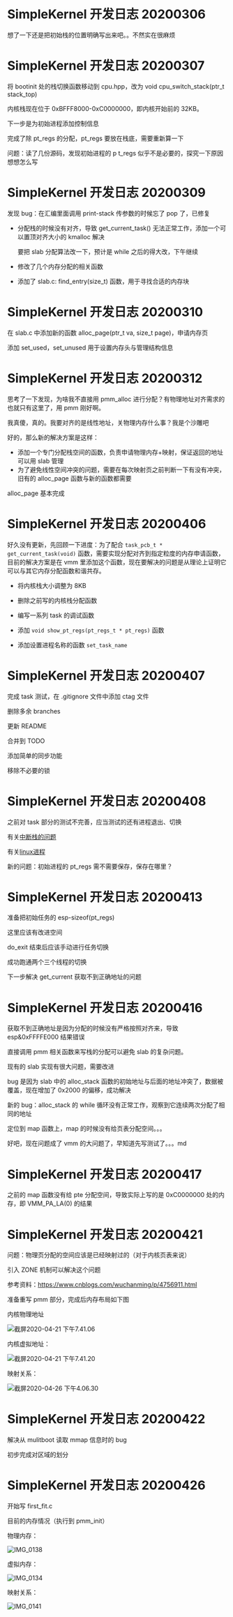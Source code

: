 # SimpleKernel 开发日志 20200306

想了一下还是把初始栈的位置明确写出来吧。。不然实在很麻烦



# SimpleKernel 开发日志 20200307

将 bootinit 处的栈切换函数移动到 cpu.hpp，改为 void cpu_switch_stack(ptr_t stack_top)

内核栈现在位于 0xBFFF8000-0xC0000000，即内核开始前的 32KB。

下一步是为初始进程添加控制信息

完成了除 pt_regs 的分配，pt_regs 要放在栈底，需要重新算一下

问题：读了几份源码，发现初始进程的 p t_regs 似乎不是必要的，探究一下原因想想怎么写





# SimpleKernel 开发日志 20200309

发现 bug：在汇编里面调用 print-stack 传参数的时候忘了 pop 了，已修复

- 分配栈的时候没有对齐，导致 get_current_task() 无法正常工作，添加一个可以置顶对齐大小的 kmalloc 解决

    要把 slab 分配算法改一下，预计是 while 之后的得大改，下午继续

- 修改了几个内存分配的相关函数

- 添加了 slab.c: find_entry(size_t) 函数，用于寻找合适的内存块



# SimpleKernel 开发日志 20200310

在 slab.c 中添加新的函数 alloc_page(ptr_t va, size_t page)，申请内存页

添加 set_used，set_unused 用于设置内存头与管理结构信息



# SimpleKernel 开发日志 20200312

思考了一下发现，为啥我不直接用 pmm_alloc 进行分配？有物理地址对齐需求的也就只有这里了，用 pmm 刚好啊。

我真傻，真的。我要对齐的是线性地址，关物理内存什么事？我是个沙雕吧

好的，那么新的解决方案是这样：

- 添加一个专门分配栈空间的函数，负责申请物理内存+映射，保证返回的地址可以用 slab 管理
- 为了避免线性空间冲突的问题，需要在每次映射页之前判断一下有没有冲突，旧有的 alloc_page 函数与新的函数都需要

alloc_page 基本完成



# SimpleKernel 开发日志 20200406

好久没有更新，先回顾一下进度：为了配合 `task_pcb_t * get_current_task(void)` 函数，需要实现分配对齐到指定粒度的内存申请函数，目前的解决方案是在 vmm 里添加这个函数，现在要解决的问题是从理论上证明它可以与其它内存分配函数和谐共存。

- 将内核栈大小调整为 8KB
- 删除之前写的内核栈分配函数

- 编写一系列 task 的调试函数
- 添加 `void show_pt_regs(pt_regs_t * pt_regs)` 函数

- 添加设置进程名称的函数 `set_task_name`



# SimpleKernel 开发日志 20200407

完成 task 测试，在 .gitignore 文件中添加 ctag 文件

删除多余 branches

更新 README

合并到 TODO

添加简单的同步功能

移除不必要的锁



# SimpleKernel 开发日志 20200408

之前对 task 部分的测试不完善，应当测试的还有进程退出、切换

有关[中断栈的问题](http://blog.chinaunix.net/uid-23769728-id-3077874.html)

有关[linux进程](https://www.cnblogs.com/arnoldlu/p/8466928.html)

新的问题：初始进程的 pt_regs 需不需要保存，保存在哪里？



# SimpleKernel 开发日志 20200413

准备把初始任务的 esp-sizeof(pt_regs)

这里应该有改进空间

do_exit 结束后应该手动进行任务切换

成功跑通两个三个线程的切换

下一步解决 get_current 获取不到正确地址的问题

# SimpleKernel 开发日志 20200416

获取不到正确地址是因为分配的时候没有严格按照对齐来，导致 esp&0xFFFFE000 结果错误

直接调用 pmm 相关函数来写栈的分配可以避免 slab 的复杂问题。

现有的 slab 实现有很大问题，需要改进

bug 是因为 slab 中的 alloc_stack 函数的初始地址与后面的地址冲突了，数据被覆盖，现在增加了 0x2000 的偏移，成功解决

新的 bug：alloc_stack 的 while 循环没有正常工作，观察到它连续两次分配了相同的地址

定位到 map 函数上，map 的时候没有给页表分配空间。。。

好吧，现在问题成了 vmm 的大问题了，早知道先写测试了。。。md



# SimpleKernel 开发日志 20200417

之前的 map 函数没有给 pte 分配空间，导致实际上写的是 0xC0000000 处的内存，即 VMM_PA_LA(0) 的结果



# SimpleKernel 开发日志 20200421

问题：物理页分配的空间应该是已经映射过的（对于内核页表来说）

引入 ZONE 机制可以解决这个问题

参考资料：https://www.cnblogs.com/wuchanming/p/4756911.html

准备重写 pmm 部分，完成后内存布局如下图

内核物理地址

![截屏2020-04-21 下午7.41.06](https://tva1.sinaimg.cn/large/007S8ZIlly1ge1miy6ncpj30u0134dhd.jpg)



内核虚拟地址：

![截屏2020-04-21 下午7.41.20](https://tva1.sinaimg.cn/large/007S8ZIlly1ge1min8wpgj30uy0u04kd.jpg)



映射关系：

![截屏2020-04-26 下午4.06.30](https://tva1.sinaimg.cn/large/007S8ZIlly1ge78ebgl41j30v50u04qp.jpg)



# SimpleKernel 开发日志 20200422

解决从 mulitboot 读取 mmap 信息时的 bug

初步完成对区域的划分





# SimpleKernel 开发日志 20200426

开始写 first_fit.c

目前的内存情况（执行到 pmm_init）

物理内存：

![IMG_0138](https://tva1.sinaimg.cn/large/007S8ZIlly1ge7a26atv0j31400u0x6p.jpg)

虚拟内存：

![IMG_0134](https://tva1.sinaimg.cn/large/007S8ZIlly1ge7a2dne9nj31400u0u0x.jpg)

映射关系：

![IMG_0141](https://tva1.sinaimg.cn/large/007S8ZIlly1ge7a2lniv4j31400u04qq.jpg)



